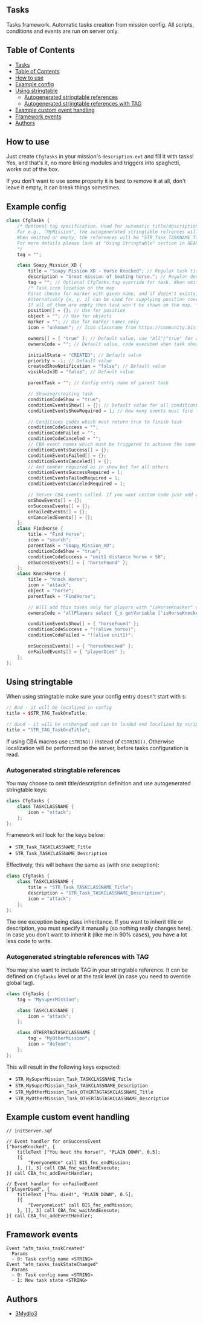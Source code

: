## Tasks

Tasks framework. Automatic tasks creation from mission config. All scripts, conditions and events are run on server only.

## Table of Contents

- [Tasks](#tasks)
- [Table of Contents](#table-of-contents)
- [How to use](#how-to-use)
- [Example config](#example-config)
- [Using stringtable](#using-stringtable)
  - [Autogenerated stringtable references](#autogenerated-stringtable-references)
  - [Autogenerated stringtable references with TAG](#autogenerated-stringtable-references-with-tag)
- [Example custom event handling](#example-custom-event-handling)
- [Framework events](#framework-events)
- [Authors](#authors)

## How to use

Just create `CfgTasks` in your mission's `description.ext` and fill it with tasks! Yes, and that's it, no more linking modules and triggers into spaghetti, works out of the box.

If you don't want to use some property it is best to remove it at all, don't leave it empty, it can break things sometimes.

## Example config

```hpp
class CfgTasks {
    /* Optional tag specification. Used for automatic title/description stringtable references.
    For e.g., "MyMission", the autogenerated stringtable refrences will be "STR_MyMission_Task_TASKNAME_Title" and "STR_MyMission_Task_TASKNAME_Description".
    When omitted or empty, the references will be "STR_Task_TASKNAME_Title" and "STR_Task_TASKNAME_Description".
    For more details please look at "Using Stringtable" section in README.
    */
    tag = "";

    class Soapy_Mission_XD {
        title = "Soapy Mission XD - Horse Knocked"; // Regular task title
        description = "Great mission of beating horse."; // Regular description. Cannot use linebreaks (enters), if needed use stringtable.
        tag = ""; // Optional CfgTasks.tag override for task. When omitted, fallback to global tag will be performed. If defined as empty, global tag will be ignored.
        /* Task icon location on the map
        First checks for marker with given name, and if doesn't exists, checks for object in mission namespace.
        Alternatively {x, y, z} can be used for supplying position coordinates.
        If all of them are empty then task won't be shown on the map. */
        position[] = {}; // Use for position
        object = ""; // Use for objects
        marker = ""; // Use for marker names only
        icon = "unknown"; // Icon classname from https://community.bistudio.com/wiki/Arma_3:_Task_Framework#Task_icons

        owners[] = { "true" }; // Default value, use "All"/"true" for all playable units
        ownersCode = ""; // Default value, code executed when task show conditions apply, returned value overwrites 'owners', ignored if returns nil

        initialState = "CREATED"; // Default value
        priority = -1; // Default value
        createdShowNotification = "false"; // Default value
        visibleIn3D = "false"; // Default value

        parentTask = ""; // Config entry name of parent task

        // Showing/creating task
        conditionCodeShow = "true";
        conditionEventsShow[] = {}; // Default value for all conditionEvents*[] is equal to [] which is {} in config
        conditionEventsShowRequired = 1; // How many events must fire for events condition to be met

        // Conditions codes which must return true to finish task
        conditionCodeSuccess = "";
        conditionCodeFailed = "";
        conditionCodeCanceled = "";
        // CBA event names which must be triggered to achieve the same as above
        conditionEventsSuccess[] = {};
        conditionEventsFailed[] = {};
        conditionEventsCanceled[] = {};
        // And number required as in show but for all others
        conditionEventsSuccessRequired = 1;
        conditionEventsFailedRequired = 1;
        conditionEventsCanceledRequired = 1;

        // Server CBA events called. If you want custom code just add appropriate CBA EH on server.
        onShowEvents[] = {};
        onSuccessEvents[] = {};
        onFailedEvents[] = {};
        onCanceledEvents[] = {};
    };
    class FindHorse {
        title = "Find Horse";
        icon = "search";
        parentTask = "Soapy_Mission_XD";
        conditionCodeShow = "true";
        conditionCodeSuccess = "unit1 distance horse < 50";
        onSuccessEvents[] = { "horseFound" };
    };
    class KnockHorse {
        title = "Knock Horse";
        icon = "attack";
        object = "horse";
        parentTask = "FindHorse";

        // Will add this tasks only for players with "isHorseKnocker" variable set to true
        ownersCode = "allPlayers select {_x getVariable ['isHorseKnocker', false]}";

        conditionEventsShow[] = { "horseFound" };
        conditionCodeSuccess = "!(alive horse)";
        conditionCodeFailed = "!(alive unit1)";

        onSuccessEvents[] = { "horseKnocked" };
        onFailedEvents[] = { "playerDied" };
    };
};
```

## Using stringtable

When using stringtable make sure your config entry doesn't start with `$`:

```hpp
// Bad - it will be localized in config
title = $STR_TAG_TaskOneTitle;

// Good - it will be unchanged and can be loaded and localized by scripts
title = "STR_TAG_TaskOneTitle";
```

If using CBA macros use `LSTRING()` instead of `CSTRING()`. Otherwise localization will be performed on the server, before tasks configuration is read.

### Autogenerated stringtable references

You may choose to omit title/description definition and use autogenerated stringtable keys:

```hpp
class CfgTasks {
    class TASKCLASSNAME {
        icon = "attack";
    };
};
```

Framework will look for the keys below:

- `STR_Task_TASKCLASSNAME_Title`
- `STR_Task_TASKCLASSNAME_Description`

Effectively, this will behave the same as (with one exception):

```hpp
class CfgTasks {
    class TASKCLASSNAME {
        title = "STR_Task_TASKCLASSNAME_Title";
        description = "STR_Task_TASKCLASSNAME_Description";
        icon = "attack";
    };
};
```

The one exception being class inheritance. If you want to inherit title or description, you must specify it manually (so nothing really changes here). In case you don't want to inherit it (like me in 90% cases), you have a lot less code to write.

### Autogenerated stringtable references with TAG

You may also want to include TAG in your stringtable reference. It can be defined on `CfgTasks` level or at the task level (in case you need to override global tag).

```hpp
class CfgTasks {
    tag = "MySuperMission";

    class TASKCLASSNAME {
        icon = "attack";
    };

    class OTHERTAGTASKCLASSNAME {
        tag = "MyOtherMission";
        icon = "defend";
    };
};
```

This will result in the following keys expected:

- `STR_MySuperMission_Task_TASKCLASSNAME_Title`
- `STR_MySuperMission_Task_TASKCLASSNAME_Description`
- `STR_MyOtherMission_Task_OTHERTAGTASKCLASSNAME_Title`
- `STR_MyOtherMission_Task_OTHERTAGTASKCLASSNAME_Description`

## Example custom event handling

```SQF
// initServer.sqf

// Event handler for onSuccessEvent
["horseKnocked", {
    titleText ["You beat the horse!", "PLAIN DOWN", 0.5];
    [{
        "EveryoneWon" call BIS_fnc_endMission;
    }, [], 3] call CBA_fnc_waitAndExecute;
}] call CBA_fnc_addEventHandler;

// Event handler for onFailedEvent
["playerDied", {
    titleText ["You died!", "PLAIN DOWN", 0.5];
    [{
        "EveryoneLost" call BIS_fnc_endMission;
    }, [], 3] call CBA_fnc_waitAndExecute;
}] call CBA_fnc_addEventHandler;
```

## Framework events

```
Event "afm_tasks_taskCreated"
  Params
  - 0: Task config name <STRING>
Event "afm_tasks_taskStateChanged"
  Params
  - 0: Task config name <STRING>
  - 1: New task state <STRING>
```

## Authors

- [3Mydlo3](http://github.com/3Mydlo3)

